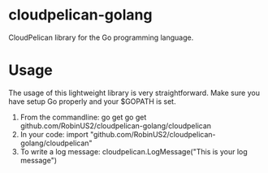 cloudpelican-golang
===================

CloudPelican library for the Go programming language.

Usage
===================

The usage of this lightweight library is very straightforward. Make sure you have setup Go properly and your $GOPATH is set.
1. From the commandline: go get go get github.com/RobinUS2/cloudpelican-golang/cloudpelican
2. In your code: import "github.com/RobinUS2/cloudpelican-golang/cloudpelican"
3. To write a log message: cloudpelican.LogMessage("This is your log message")
